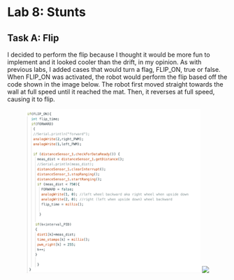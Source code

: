 # Lab 8: Stunts

## Task A: Flip

I decided to perform the flip because I thought it would be more fun to implement and it looked cooler than the drift, in my opinion. As with previous labs, I added cases that would turn a flag, FLIP_ON, true or false. When FLIP_ON was activated, the robot would perform the flip based off the code shown in the image below. The robot first moved straight towards the wall at full speed until it reached the mat. Then, it reverses at full speed, causing it to flip. 

<p align="center">
<img width="400" src="photos/Lab8/Flip_code_1.png"> <img width="400" src="photos/Lab7/Flip_code_2.png">
</p>
<br>

